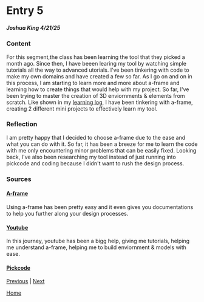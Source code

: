 # Entry 5
##### Joshua King 4/21/25

### Content
For this segment,the class has been learning the tool that they picked a month ago. Since then, I have beeen learing my tool by watching simple tutorials all the way to advanced utorials. I've been tinkering with code to make my own domains and have created a few so far. As I go on and on in this process, I am starting to learn more and more about a-frame and learning how to create things that would help with my project. So far, I've been trying to master the creation of 3D enviornments & elements from scratch. Like shown in my [learning log](learning-log.md), I have been tinkering with a-frame, creating 2 different mini projects to effectively learn my tool. 

### Reflection 
I am pretty happy that I decided to choose a-frame due to the ease and what you can do with it. So far, it has been a breeze for me to learn the code with me only encountering minor problems that can be easily fixed. Looking back, I've also been researching my tool instead of just running into pickcode and coding because I didn't want to rush the design process. 

### Sources
#### [A-frame](https://aframe.io/)
Using a-frame has been pretty easy and it even gives you documentations to help you further along your design processes.
#### [Youtube](https://www.youtube.com/)
In this journey, youtube has been a bigg help, giving me tutorials, helping me understand a-frame, helping me to build enviornment & models with ease.
#### [Pickcode](https://pickcode.io)




[Previous](entry04.md) | [Next](entry06.md)

[Home](../README.md)

